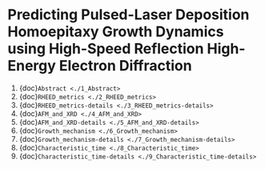 # Predicting Pulsed-Laser Deposition Homoepitaxy Growth Dynamics using High-Speed Reflection High-Energy Electron Diffraction

1. {doc}`Abstract <./1_Abstract>`
2. {doc}`RHEED_metrics <./2_RHEED_metrics>`
3. {doc}`RHEED_metrics-details <./3_RHEED_metrics-details>`
4. {doc}`AFM_and_XRD <./4_AFM_and_XRD>`
5. {doc}`AFM_and_XRD-details <./5_AFM_and_XRD-details>`
6. {doc}`Growth_mechanism <./6_Growth_mechanism>`
7. {doc}`Growth_mechanism-details <./7_Growth_mechanism-details>`
8. {doc}`Characteristic_time <./8_Characteristic_time>`
9. {doc}`Characteristic_time-details <./9_Characteristic_time-details>`